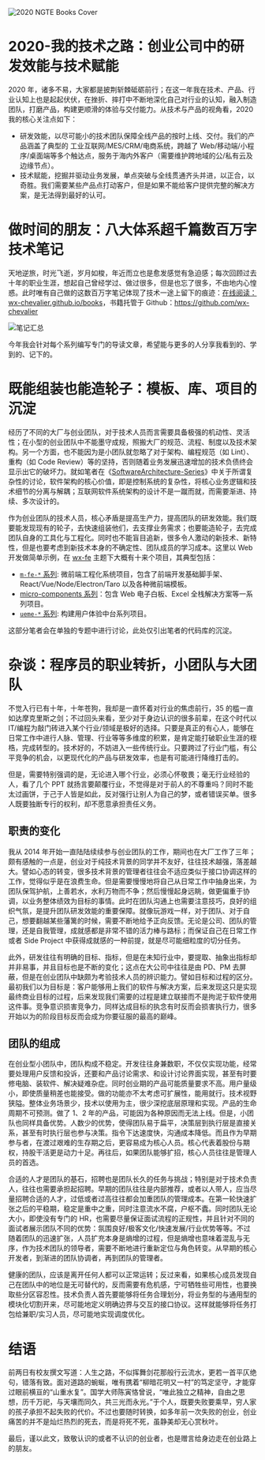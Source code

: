 ![2020 NGTE Books Cover](https://s3.ax1x.com/2021/02/21/yo8jXT.png)

# 2020-我的技术之路：创业公司中的研发效能与技术赋能

2020 年，诸多不易，大家都是披荆斩棘砥砺前行；在这一年我在技术、产品、行业认知上也是起起伏伏，在挫折、摔打中不断地深化自己对行业的认知，融入制造团队，打磨产品，构建更顺滑的体验与交付能力。从技术与产品的视角看，2020 我的核心关注点如下：

- 研发效能，以尽可能小的技术团队保障全线产品的按时上线、交付。我们的产品涵盖了典型的 工业互联网/MES/CRM/电商系统，跨越了 Web/移动端/小程序/桌面端等多个触达点，服务于海内外客户（需要维护跨地域的公/私有云及边缘节点）。
- 技术赋能，挖掘并驱动业务发展，单点突破与全线贯通齐头并进，以正合，以奇胜。我们需要某些产品点打动客户，但是如果不能给客户提供完整的解决方案，是无法得到最好的认可。

# 做时间的朋友：八大体系超千篇数百万字技术笔记

天地逆旅，时光飞逝，岁月如梭，年近而立也是愈发感觉有急迫感；每次回顾过去十年的职业生涯，想起自己曾经学过、做过很多，但是也忘了很多，不由地内心惶惑。此时唯有自己做的这数百万字笔记体现了技术一途上留下的痕迹：[在线阅读：wx-chevalier.github.io/books](https://wx-chevalier.github.io/books/)，书籍托管于 Github：https://github.com/wx-chevalier

![笔记汇总](https://s3.ax1x.com/2021/02/21/yTSKdH.png)

今年我会针对每个系列编写专门的导读文章，希望能与更多的人分享我看到的、学到的、记下的。

# 既能组装也能造轮子：模板、库、项目的沉淀

经历了不同的大厂与创业团队，对于技术人员而言需要具备极强的机动性、灵活性；在小型的创业团队中不能墨守成规，照搬大厂的规范、流程、制度以及技术架构。另一个方面，也不能因为是小团队就忽略了对于架构、编程规范（如 Lint）、重构（如 Code Review）等的坚持，否则随着业务发展迅速增加的技术负债终会显示出它的破坏力。就如笔者在《[SoftwareArchitecture-Series](https://github.com/wx-chevalier/SoftwareArchitecture-Series?q=)》中关于所谓复杂性的讨论，软件架构的核心价值，即是控制系统的复杂性，将核心业务逻辑和技术细节的分离与解耦；互联网软件系统架构的设计不是一蹴而就，而需要渐进、持续、多次设计的。

作为创业团队的技术人员，核心矛盾是提高生产力，提高团队的研发效能。我们既要能发现现有的轮子，去快速组装他们，去支撑业务需求；也要能造轮子，去完成团队自身的工具化与工程化。同时也不能盲目追新，很多令人激动的新技术、新特性，但是也要考虑到新技术本身的不确定性、团队成员的学习成本。这里以 Web 开发做简单示例，在 [wx-fe](https://github.com/topics/wx-fe) 主题下大概有十来个项目，其典型包括：

- [`m-fe-*` 系列](https://github.com/wx-chevalier?tab=repositories&q=m-fe&type=&language=): 微前端工程化系统项目，包含了前端开发基础脚手架、React/Vue/Node/Electron/Taro 以及各种微前端模板。
- [micro-components 系列](https://github.com/topics/micro-components)：包含 Web 电子白板、Excel 全栈解决方案等一系列项目。
- [`ueme-*` 系列](https://github.com/wx-chevalier?tab=repositories&q=ueme-&type=&language=): 构建用户体验中台系列项目。

这部分笔者会在单独的专题中进行讨论，此处仅引出笔者的代码库的沉淀。

# 杂谈：程序员的职业转折，小团队与大团队

不觉入行已有十年，十年苍狗，我却是一直怀着对行业的焦虑前行，35 的槛一直如达摩克里斯之剑；不过回头来看，至少对于身边认识的很多前辈，在这个时代以 IT/编程为敲门砖进入某个行业/领域是极好的选择。只要是真正的有心人，能够在日常工作中进行人脉、管理、行业等等多维度的积累，是肯定能打破职业生涯的桎梏，完成转型的。技术好的，不妨进入一些传统行业。只要跨过了行业门槛，有公平竞争的机会，以更现代化的产品与研发效率，也是有可能进行降维打击的。

但是，需要特别强调的是，无论进入哪个行业，必须心怀敬畏；毫无行业经验的人，看了几个 PPT 就扬言要颠覆行业，不觉得是对于前人的不尊重吗？同时不能太过画饼，于己于人皆是如此，反对强行让别人为自己的梦，或者错误买单。很多人既要独断专行的权利，却不愿意承担责任义务。

## 职责的变化

我从 2014 年开始一直陆陆续续参与创业团队的工作，期间也在大厂工作了三年；颇有感触的一点是，创业对于纯技术背景的同学并不友好，往往技术越强，落差越大。譬如心态的转变，很多技术背景的管理者往往会不适应类似于接口协调这样的工作，觉得似乎是在浪费生命。但是需要慢慢地将自己从日常工作中抽身出来，为团队保驾护航，上善若水，水利万物而不争；然后慢慢起身远眺，做更偏重于协调，以业务整体绩效为目标的事情。此时在团队沟通上也需要注意技巧，良好的组织气氛，是提升团队研发效能的重要保障。就像玩游戏一样，对于团队、对于自己，想要翻越某些藩篱的时候，需要不断地给予正向反馈。无论是公司、团队的管理，还是自我管理，成就感都是非常不错的活力棒与路标；而保证自己在日常工作或者 Side Project 中获得成就感的一种前提，就是尽可能细粒度的切分任务。

此外，研发往往有明确的目标、指标，但是在未知行业中，要提取、抽象出指标却并非易事，并且目标也是不断的变化；这点在大公司中往往是由 PD、PM 去屏蔽，但是在创业团队中缺颇为考验技术人员的辨识能力。譬如目标和过程的区分。最初我们以为目标是：客户能够用上我们的软件与解决方案，后来发现这只是实现最终商业目标的过程，后来发现我们需要的过程是建立联接而不是拘泥于软件使用这件事。竞争意识损害竞争力，同样达成目标的执念有时反而会损害执行力，很多开始以为的阶段目标反而会成为你要征服的最高的巅峰。

## 团队的组成

在创业型小团队中，团队构成不稳定。开发往往身兼数职，不仅仅实现功能，经常要处理用户反馈和投诉，还要和产品讨论需求、和设计讨论界面实现，甚至有时要修电脑、装软件、解决疑难杂症。同时创业期的产品可能质量要求不高。用户量级小，即使质量稍差也能接受。做的功能亦不太考虑可扩展性，能用就行。技术视野狭隘。整体业务场景少，技术以使用为主，很少深挖底层原理和实现。产品的生命周期不可预测。做了 1、2 年的产品，可能因为各种原因而无法上线。但是，小团队也同样具备优势。人数少的优势，使得团队易于扁平，决策层到执行层是直接关系，甚至有时执行层也参与决策。指令下达速度快，沟通成本降低。而且作为早期参与者，在渡过艰难的生存期之后，更容易成为核心人员。核心代表着股份与期权，持股干活更是动力十足。再往后，如果团队能够扩招，核心人员往往是管理人员的首选。

合适的人才是团队的基石，招聘也是团队长久的任务与挑战；特别是对于技术负责人，往往也需要承担起招聘。早期的团队往往是内部推荐，或者以人带人，应当尽量招聘合适的人才，过低或者过高往往都会加重团队的管理成本。在第一轮快速扩张之后的平稳期，稳定是重中之重，同时注意流水不腐，户枢不蠹。同时团队无论大小，即使没有专门的 HR，也需要尽量保证面试流程的正规性，并且针对不同的面试者展示团队不同的优势：氛围良好/极客文化/快速发展/行业优势等等。不过随着团队的迅速扩张，人员扩充本身是熵增的过程，但是熵增也意味着混乱与无序，作为技术团队的领导者，需要不断地进行重新定位与角色转变。从早期的核心开发者，到渐进的团队协调者，再到团队的管理者。

健康的团队，应该是离开任何人都可以正常运转；反过来看，如果核心成员发现自己在团队中的地位是无可替代的，反而需要有危机感，宁可牺牲些可用性，也要换取些分区容忍性。技术负责人首先要能够将任务合理划分，将业务型的与通用型的模块化切割开来，尽可能地定义明确边界与交互的接口协议。这样就能够将任务打包给兼职/实习人员，尽可能地实现调度优化。

# 结语

前两日有校友撰文写道：人生之路，不似挥舞剑花那般行云流水，更若一首平仄绝句，错落有致。面对道路的蜿蜒，唯有携着“柳暗花明又一村”的笃定坚守，才能穿过眼前横亘的“山重水复”。国学大师陈寅恪曾说，“唯此独立之精神，自由之思想，历千万祀，与天壤而同久，共三光而永光。”于个人，既要失败要乘早，穷人家的孩子承担不起失败的代价。不过也要随时转换，如多年前一次失败的创业，创业痛苦的并不是灿烂热烈的死去，而是将死不死，虽静美却无心赏秋叶。

最后，谨以此文，致敬认识的或者不认识的创业者，也是赠言给身边走在创业路上的朋友。
